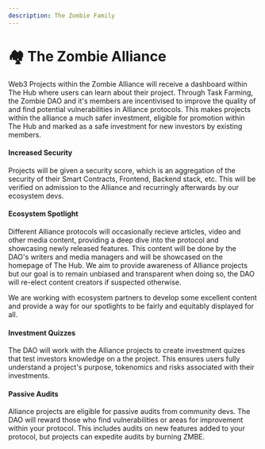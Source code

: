 ```yaml
---
description: The Zombie Family
---
```


# 🏘 The Zombie Alliance

Web3 Projects within the Zombie Alliance will receive a dashboard within The Hub where users can learn about their project. Through Task Farming, the Zombie DAO and it's members are incentivised to improve the quality of and find potential vulnerabilities in Alliance protocols. This makes projects within the alliance a much safer investment, eligible for promotion within The Hub and marked as a safe investment for new investors by existing members.

#### Increased Security

Projects will be given a security score, which is an aggregation of the security of their Smart Contracts, Frontend, Backend stack, etc. This will be verified on admission to the Alliance and recurringly afterwards by our ecosystem devs.

#### Ecosystem Spotlight

Different Alliance protocols will occasionally recieve articles, video and other media content, providing a deep dive into the protocol and showcasing newly released features. This content will be done by the DAO's writers and media managers and will be showcased on the homepage of The Hub. We aim to provide awareness of Alliance projects but our goal is to remain unbiased and transparent when doing so, the DAO will re-elect content creators if suspected otherwise.

We are working with ecosystem partners to develop some excellent content and provide a way for our spotlights to be fairly and equitably displayed for all.&#x20;

#### Investment Quizzes

The DAO will work with the Alliance projects to create investment quizes that test investors knowledge on a the project. This ensures users fully understand a project's purpose, tokenomics and risks associated with their investments.

#### Passive Audits

Alliance projects are eligible for passive audits from community devs. The DAO will reward those who find vulnerabilities or areas for improvement within your protocol. This includes audits on new features added to your protocol, but projects can expedite audits by burning ZMBE.

